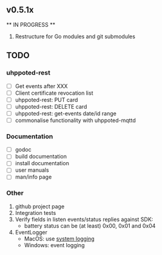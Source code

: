 ## v0.5.1x

** IN PROGRESS **

1. Restructure for Go modules and git submodules

## TODO

### uhppoted-rest
- [ ] Get events after XXX
- [ ] Client certificate revocation list
- [ ] uhppoted-rest: PUT card
- [ ] uhppoted-rest: DELETE card
- [ ] uhppoted-rest: get-events date/id range
- [ ] commonalise functionality with uhppoted-mqttd

### Documentation

- [ ] godoc
- [ ] build documentation
- [ ] install documentation
- [ ] user manuals
- [ ] man/info page

### Other

1.  github project page
2.  Integration tests
3.  Verify fields in listen events/status replies against SDK:
    - battery status can be (at least) 0x00, 0x01 and 0x04
4.  EventLogger 
    - MacOS: use [system logging](https://developer.apple.com/documentation/os/logging)
    - Windows: event logging
